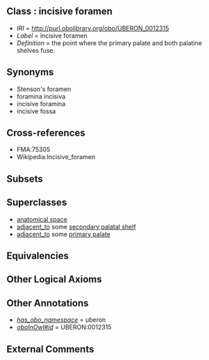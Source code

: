 
## Class : incisive foramen

 * *IRI* = http://purl.obolibrary.org/obo/UBERON_0012315
 * *Label* = incisive foramen
 * *Definition* = the point where the primary palate and both palatine shelves fuse.

## Synonyms

 * Stenson's foramen
 * foramina incisiva
 * incisive foramina
 * incisive fossa

## Cross-references

 * FMA:75305
 * Wikipedia:Incisive_foramen

## Subsets


## Superclasses

 * [anatomical space](../../UBERON/64/UBERON_0000464.md)
 * [adjacent_to](../../RO/20/RO_0002220.md) some [secondary palatal shelf](../../UBERON/19/UBERON_0005619.md)
 * [adjacent_to](../../RO/20/RO_0002220.md) some [primary palate](../../UBERON/20/UBERON_0005620.md)

## Equivalencies


## Other Logical Axioms


## Other Annotations

 * *[has_obo_namespace](../../ce/oboInOwl#hasOBONamespace.md)* = uberon
 * *[oboInOwl#id](../../id/oboInOwl#id.md)* = UBERON:0012315

## External Comments

